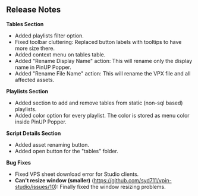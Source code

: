 ## Release Notes

**Tables Section**

- Added playlists filter option.
- Fixed toolbar cluttering: Replaced button labels with tooltips to have more size there.
- Added context menu on tables table.
- Added "Rename Display Name" action: This will rename only the display name in PinUP Popper. 
- Added "Rename File Name" action: This will rename the VPX file and all affected assets.

**Playlists Section**

- Added section to add and remove tables from static (non-sql based) playlists.
- Added color option for every playlist. The color is stored as menu color inside PinUP Popper.

**Script Details Section**
- Added asset renaming button.
- Added open button for the "tables" folder.

**Bug Fixes**

- Fixed VPS sheet download error for Studio clients.
- **Can't resize window (smaller)** (https://github.com/syd711/vpin-studio/issues/10): Finally fixed the window resizing problems. 